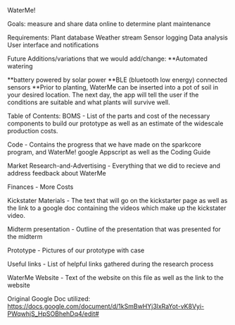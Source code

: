 WaterMe!

Goals: measure and share data online to determine plant maintenance

Requirements:
	Plant database
	Weather stream
	Sensor logging
	Data analysis
	User interface and notifications

Future Additions/variations that we would add/change:
**Automated watering

**battery powered by solar power
**BLE (bluetooth low energy) connected sensors
**Prior to planting, WaterMe can be inserted into a pot of soil in your desired location.  The next day, the app will tell the user if the conditions are suitable and what plants will survive well.

Table of Contents: 
BOMS - List of the parts and cost of the necessary components to build our prototype as well as an estimate of the widescale production costs.

Code - Contains the progress that we have made on the sparkcore program, and WaterMe! google Appscript as well as the Coding Guide

Market Research-and-Advertising - Everything that we did to recieve and address feedback about WaterMe

Finances - More Costs

Kickstater Materials - The text that will go on the kickstarter page as well as the link to a google doc containing the videos which make up the kickstater video.

Midterm presentation - Outline of the presentation that was presented for the midterm

Prototype - Pictures of our prototype with case

Useful links - List of helpful links gathered during the research process

WaterMe Website - Text of the website on this file as well as the link to the website

Original Google Doc utilized: https://docs.google.com/document/d/1kSmBwHYj3lxRaYot-vK8Vyi-PWqwhjS_HpSOBhehDq4/edit#
